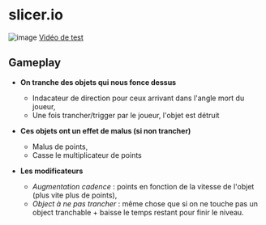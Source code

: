 # slicer.io

![image](Screen/game_tiny.gif)
[Vidéo de test](https://photos.app.goo.gl/ZFVnm47od2b2C4Zn8)

## Gameplay

- __On tranche des objets qui nous fonce dessus__
  - Indacateur de direction pour ceux arrivant dans l'angle mort du joueur,
  - Une fois trancher/trigger par le joueur, l'objet est détruit

- __Ces objets ont un effet de malus (si non trancher)__
  - Malus de points, 
  - Casse le multiplicateur de points

- __Les modificateurs__
  - *Augmentation cadence* : points en fonction de la vitesse de l'objet (plus vite plus de points),
  - *Object à ne pas trancher* : même chose que si on ne touche pas un object tranchable + baisse le temps restant pour finir le niveau.

